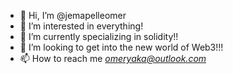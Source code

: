 - 👋 Hi, I’m @jemapelleomer
- 👀 I’m interested in everything!
- 🌱 I’m currently specializing in solidity!!
- 💞️ I’m looking to get into the new world of Web3!!!
- 📫 How to reach me *omeryaka@outlook.com*
